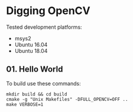 # Digging OpenCV
Tested development platforms:
* msys2
* Ubuntu 16.04
* Ubuntu 18.04

## 01. Hello World
To build use these commands:

    mkdir build && cd build
    cmake -g "Unix Makefiles" -DFULL_OPENCV=OFF ..
    make VERBOSE=1